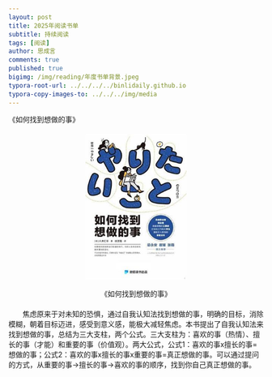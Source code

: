 ```yaml
---
layout: post
title: 2025年阅读书单
subtitle: 持续阅读
tags: [阅读]
author: 思成言
comments: true
published: true
bigimg: /img/reading/年度书单背景.jpeg
typora-root-url: ../../../../binlidaily.github.io
typora-copy-images-to: ../../../img/media
---
```


《如何找到想做的事》

<figure style="text-align: center; margin: 20px 0;">
  <p align="center">
    <img width="200" height="" src="/img/reading/2025-01-01-2025年阅读书单/如何找到想做的事.jpg" alt="《如何找到想做的事》">
  </p>
  <p align="center">《如何找到想做的事》</p>
</figure>


　　焦虑原来于对未知的恐惧，通过自我认知法找到想做的事，明确的目标，消除模糊，朝着目标迈进，感受到意义感，能极大减轻焦虑。本书提出了自我认知法来找到想做的事，总结为三大支柱，两个公式。三大支柱为：喜欢的事（热情）、擅长的事（才能）和重要的事（价值观）。两大公式，公式1：喜欢的事x擅长的事=想做的事；公式2：喜欢的事x擅长的事x重要的事=真正想做的事。可以通过提问的方式，从重要的事→擅长的事→喜欢的事的顺序，找到你自己真正想做的事。



